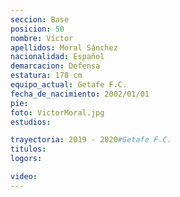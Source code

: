 ```yaml
---
seccion: Base
posicion: 50
nombre: Víctor
apellidos: Moral Sánchez
nacionalidad: Español
demarcacion: Defensa
estatura: 178 cm
equipo_actual: Getafe F.C.
fecha_de_nacimiento: 2002/01/01
pie: 
foto: VictorMoral.jpg
estudios:

trayectoria: 2019 - 2020#Getafe F.C.
titulos:
logors:

video:
---
```


